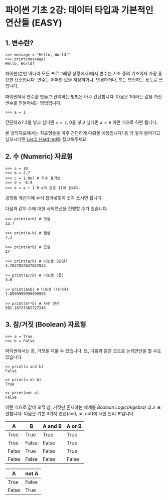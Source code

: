# 파이썬 기초 2강: 데이터 타입과 기본적인 연산들 (EASY)

## 1. 변수란?

    >>> message = "Hello, World!"
    >>> print(message)
    Hello, World!

파이썬(뿐만 아니라 모든 프로그래밍 상황에서)에서 변수는 기초 중의 기초이자 가장 중요한 요소입니다.
변수는 어떠한 값을 저장하거나, 변경하거나, 또는 연산하는 용도로 쓰입니다.

파이썬에서 변수를 만들고 관리하는 방법은 아주 간단합니다. 다음은 1이라는 값을 가진 변수를 만들어내는 방법입니다.

    >>> a = 1
    
간단하죠? 2를 넣고 싶다면 ```a = 2```, 0을 넣고 싶다면 ```a = 0``` 이런 식으로 하면 됩니다.

본 강의자료에서는 자료형들을 아주 간단하게 다뤄볼 예정입니다! 
좀 더 깊게 들어가고 싶으시다면 [Lec2_Hard.md]()를 참고해주세요.

## 2. 수 (Numeric) 자료형

    >>> a = 10
    >>> b = 2.7
    >>> c = 1.0e7 # 지수 표기법
    >>> d = -0.9
    >>> e = a + 1 # e의 값은 11이 됩니다.
    
공학용 계산기에 수식 집어넣듯이 숫자 쓰시면 됩니다.

다음과 같이 수에 대한 사칙연산을 진행할 수가 있습니다.
        
    >>> print(a+b) # 덧셈
    12.7
        
    >>> print(a-b) # 뺄셈
    7.3
        
    >>> print(a*b) # 곱셈
    27
    
    >>> print(a/b) # 나눗셈 (완전)
    3.7037037037037033
        
    >> print(a//b) # 나눗셈 (몫)
    3.0
        
    >> print(a%b) # 나눗셈 (나머지)
    1.8999999999999995
        
    >> print(a**b) # 지수 연산
    501.18723362727246
        
## 3. 참/거짓 (Boolean) 자료형

    >>> a = True
    >>> b = False
    
파이썬에서는 참, 거짓을 다룰 수 있습니다. 또, 다음과 같은 코드로 논리연산을 할 수도 있습니다.

    >> print(a and b)
    False
        
    >> print(a or b)
    True
        
    >> print(not a)
    False
        
이런 식으로 값이 오직 참, 거짓만 존재하는 체계를 *Boolean Logic(Algebra)* 라고 표현합니다. 
다음은 기본 3가지 연산(and, or, not)에 대한 논리 표입니다.

A    | B    | A and B | A or B
---- | ---- | ------- | -------
True | True | True | True
True | False | False | True
False | True | False | True
False | False | False | False

A   | not A
--- | -----
True | False
False | True